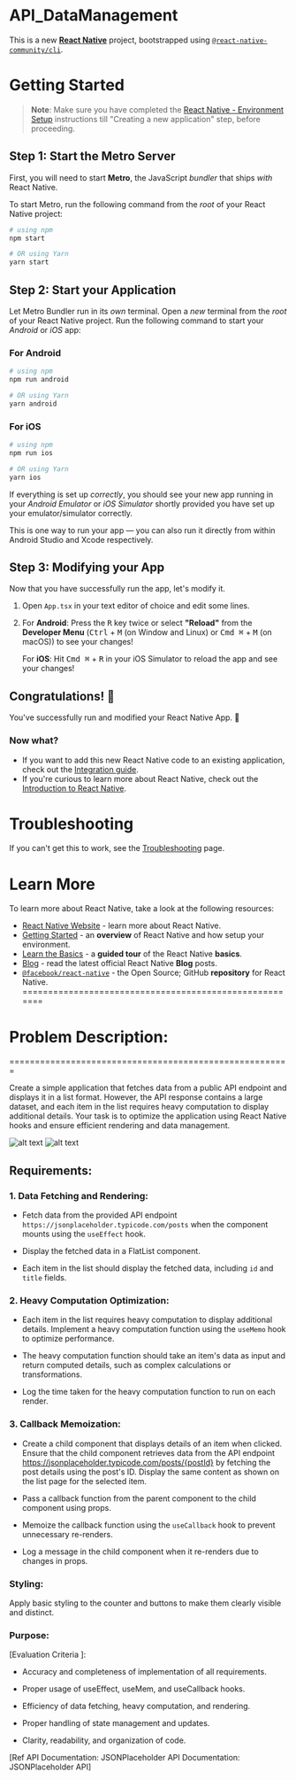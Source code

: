 # API_DataManagement
This is a new [**React Native**](https://reactnative.dev) project, bootstrapped using [`@react-native-community/cli`](https://github.com/react-native-community/cli).

# Getting Started

>**Note**: Make sure you have completed the [React Native - Environment Setup](https://reactnative.dev/docs/environment-setup) instructions till "Creating a new application" step, before proceeding.

## Step 1: Start the Metro Server

First, you will need to start **Metro**, the JavaScript _bundler_ that ships _with_ React Native.

To start Metro, run the following command from the _root_ of your React Native project:

```bash
# using npm
npm start

# OR using Yarn
yarn start
```

## Step 2: Start your Application

Let Metro Bundler run in its _own_ terminal. Open a _new_ terminal from the _root_ of your React Native project. Run the following command to start your _Android_ or _iOS_ app:

### For Android

```bash
# using npm
npm run android

# OR using Yarn
yarn android
```

### For iOS

```bash
# using npm
npm run ios

# OR using Yarn
yarn ios
```

If everything is set up _correctly_, you should see your new app running in your _Android Emulator_ or _iOS Simulator_ shortly provided you have set up your emulator/simulator correctly.

This is one way to run your app — you can also run it directly from within Android Studio and Xcode respectively.

## Step 3: Modifying your App

Now that you have successfully run the app, let's modify it.

1. Open `App.tsx` in your text editor of choice and edit some lines.
2. For **Android**: Press the <kbd>R</kbd> key twice or select **"Reload"** from the **Developer Menu** (<kbd>Ctrl</kbd> + <kbd>M</kbd> (on Window and Linux) or <kbd>Cmd ⌘</kbd> + <kbd>M</kbd> (on macOS)) to see your changes!

   For **iOS**: Hit <kbd>Cmd ⌘</kbd> + <kbd>R</kbd> in your iOS Simulator to reload the app and see your changes!

## Congratulations! :tada:

You've successfully run and modified your React Native App. :partying_face:

### Now what?

- If you want to add this new React Native code to an existing application, check out the [Integration guide](https://reactnative.dev/docs/integration-with-existing-apps).
- If you're curious to learn more about React Native, check out the [Introduction to React Native](https://reactnative.dev/docs/getting-started).

# Troubleshooting

If you can't get this to work, see the [Troubleshooting](https://reactnative.dev/docs/troubleshooting) page.

# Learn More

To learn more about React Native, take a look at the following resources:

- [React Native Website](https://reactnative.dev) - learn more about React Native.
- [Getting Started](https://reactnative.dev/docs/environment-setup) - an **overview** of React Native and how setup your environment.
- [Learn the Basics](https://reactnative.dev/docs/getting-started) - a **guided tour** of the React Native **basics**.
- [Blog](https://reactnative.dev/blog) - read the latest official React Native **Blog** posts.
- [`@facebook/react-native`](https://github.com/facebook/react-native) - the Open Source; GitHub **repository** for React Native.
=======================================================
# Problem Description:
=======================================================


Create a simple application that fetches data from a public API endpoint and displays it in a list format. However, the API response contains a large dataset, and each item in the list requires heavy computation to display additional details. Your task is to optimize the application using React Native hooks and ensure efficient rendering and data management.

![alt text](<Simulator Screenshot - iPhone Xs - 2024-04-12 at 16.20.22.png>) ![alt text](<Simulator Screenshot - iPhone Xs - 2024-04-12 at 16.20.31.png>)

## Requirements:

### 1. Data Fetching and Rendering:

- Fetch data from the provided API endpoint `https://jsonplaceholder.typicode.com/posts` when the component mounts using the `useEffect` hook.

- Display the fetched data in a FlatList component.

- Each item in the list should display the fetched data, including `id` and `title` fields.

### 2. Heavy Computation Optimization:

- Each item in the list requires heavy computation to display additional details. Implement a heavy computation function using the `useMemo` hook to optimize performance.

- The heavy computation function should take an item's data as input and return computed details, such as complex calculations or transformations.

- Log the time taken for the heavy computation function to run on each render.

### 3. Callback Memoization:

- Create a child component that displays details of an item when clicked. Ensure that the child component retrieves data from the API endpoint https://jsonplaceholder.typicode.com/posts/{postId} by fetching the post details using the post's ID. Display the same content as shown on the list page for the selected item.

- Pass a callback function from the parent component to the child component using props.

- Memoize the callback function using the `useCallback` hook to prevent unnecessary re-renders.

- Log a message in the child component when it re-renders due to changes in props.

### Styling:

Apply basic styling to the counter and buttons to make them clearly visible and distinct.

### Purpose:

[Evaluation Criteria ]:

- Accuracy and completeness of implementation of all requirements.

- Proper usage of useEffect, useMem, and useCallback hooks.

- Efficiency of data fetching, heavy computation, and rendering.

- Proper handling of state management and updates.

- Clarity, readability, and organization of code.

[Ref API Documentation: JSONPlaceholder API Documentation: JSONPlaceholder API]
